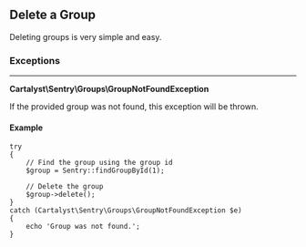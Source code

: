 ## Delete a Group

Deleting groups is very simple and easy.

### Exceptions

---

**Cartalyst\Sentry\Groups\GroupNotFoundException**

If the provided group was not found, this exception will be thrown.

#### Example

	try
	{
		// Find the group using the group id
		$group = Sentry::findGroupById(1);

		// Delete the group
		$group->delete();
	}
	catch (Cartalyst\Sentry\Groups\GroupNotFoundException $e)
	{
		echo 'Group was not found.';
	}
